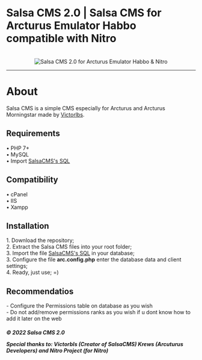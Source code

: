 # Salsa CMS 2.0 | Salsa CMS for Arcturus Emulator Habbo compatible with Nitro
<br>
<center>
    <img alt="Salsa CMS 2.0 for Arcturus Emulator Habbo & Nitro" title="Salsa CMS for Arcturus Emulator Habbo & Nitro" src="https://habbofont.net/font/habbo_clicker/salsa%20cms.gif">
</center>
<hr>

<h1>About</h1> 
Salsa CMS is a simple CMS especially for Arcturus and Arcturus Morningstar made by <a href="https://github.com/victorlbs"> Victorlbs</a>.


<h2>Requirements</h2> 
• PHP 7+
<br> • MySQL
<br> • Import <a target="_blank" href="https://github.com/retrokey/Salsa-CMS-2.0-for-Arcturus-Emulator-and-Nitro/blob/main/structure/util/sql/clear_db.sql">SalsaCMS's SQL</a>

<h2>Compatibility</h2> 
• cPanel
<br> • IIS
<br> • Xampp

<h2>Installation</h2> 
1. Download the repository; <br>
2. Extract the Salsa CMS files into your root folder; <br>
3. Import the file <a target="_blank" href="https://github.com/retrokey/Salsa-CMS-2.0-for-Arcturus-Emulator-and-Nitro/blob/main/structure/util/sql/clear_db.sql">SalsaCMS's SQL</a> in your database; <br>
3. Configure the file <b>arc.config.php</b> enter the database data and client settings; <br>
4. Ready, just use; =)

<h2>Recommendatios</h2>
- Configure the Permissions table on database as you wish
<br>- Do not add/remove permissions ranks as you wish if u dont know how to add it later on the web





<br>
<h5>© 2022 Salsa CMS 2.0
<br>

<p>Special thanks to: Victorbls (Creator of SalsaCMS) Krews (Arcuturus Developers) and Nitro Project (for Nitro)


